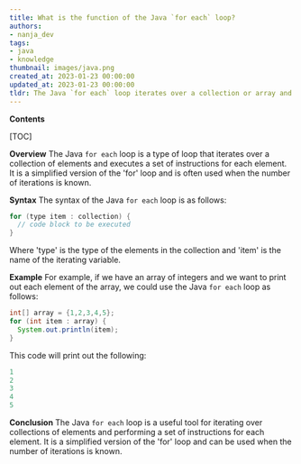 ```yaml
---
title: What is the function of the Java `for each` loop?
authors:
- nanja_dev
tags:
- java
- knowledge
thumbnail: images/java.png
created_at: 2023-01-23 00:00:00
updated_at: 2023-01-23 00:00:00
tldr: The Java `for each` loop iterates over a collection or array and executes a block of code for each element.
---
```


**Contents**

[TOC]

**Overview**
The Java `for each` loop is a type of loop that iterates over a collection of elements and executes a set of instructions for each element. It is a simplified version of the 'for' loop and is often used when the number of iterations is known.

**Syntax**
The syntax of the Java `for each` loop is as follows: 

```java
for (type item : collection) {
  // code block to be executed
}
```

Where 'type' is the type of the elements in the collection and 'item' is the name of the iterating variable.

**Example**
For example, if we have an array of integers and we want to print out each element of the array, we could use the Java `for each` loop as follows:

```java
int[] array = {1,2,3,4,5};
for (int item : array) {
  System.out.println(item);
}
```

This code will print out the following:
```java
1
2
3
4
5
```

**Conclusion**
The Java `for each` loop is a useful tool for iterating over collections of elements and performing a set of instructions for each element. It is a simplified version of the 'for' loop and can be used when the number of iterations is known.
